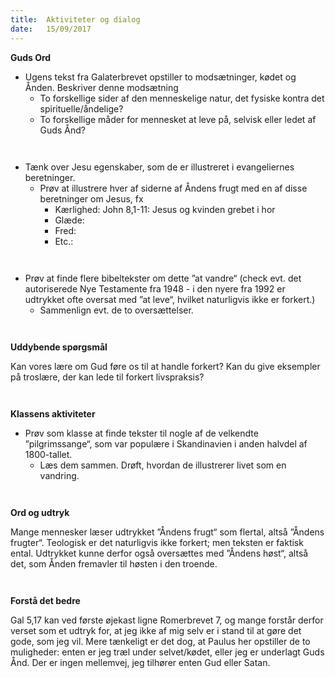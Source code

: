 ```yaml
---
title:  Aktiviteter og dialog
date:   15/09/2017
---
```


**Guds Ord**

* Ugens tekst fra Galaterbrevet opstiller to modsætninger, kødet og Ånden. Beskriver denne modsætning
  * To forskellige sider af den menneskelige natur, det fysiske kontra det spirituelle/åndelige?
  * To forskellige måder for mennesket at leve på, selvisk eller ledet af Guds Ånd?
  
` `

* Tænk over Jesu egenskaber, som de er illustreret i evangeliernes beretninger.
  * Prøv at illustrere hver af siderne af Åndens frugt med en af disse beretninger om Jesus, fx
    * Kærlighed: John 8,1-11: Jesus og kvinden grebet i hor 
    * Glæde:
    * Fred:
    * Etc.: 

` `

* Prøv at finde flere bibeltekster om dette ”at vandre“ (check evt. det autoriserede Nye Testamente fra 1948 - i den nyere fra 1992 er udtrykket ofte oversat med ”at leve“, hvilket naturligvis ikke er forkert.)
  * Sammenlign evt. de to oversættelser.

` `

**Uddybende spørgsmål**

Kan vores lære om Gud føre os til at handle forkert? Kan du give eksempler på troslære, der kan lede til forkert livspraksis?

` `

**Klassens aktiviteter**

* Prøv som klasse at finde tekster til nogle af de velkendte ”pilgrimssange“, som var populære i Skandinavien i anden halvdel af 1800-tallet.
  * Læs dem sammen. Drøft, hvordan de illustrerer livet som en vandring.

` `

**Ord og udtryk**

Mange mennesker læser udtrykket ”Åndens frugt“ som flertal, altså ”Åndens frugter“. Teologisk er det naturligvis ikke forkert; men teksten er faktisk ental. Udtrykket kunne derfor også oversættes med ”Åndens høst“, altså det, som Ånden fremavler til høsten i den troende.

` `

**Forstå det bedre**

Gal 5,17 kan ved første øjekast ligne Romerbrevet 7, og mange forstår derfor verset som et udtryk for, at jeg ikke af mig selv er i stand til at gøre det gode, som jeg vil. Mere tænkeligt er det dog, at Paulus her opstiller de to muligheder: enten er jeg træl under selvet/kødet, eller jeg er underlagt Guds Ånd. Der er ingen mellemvej, jeg tilhører enten Gud eller Satan.

` `
